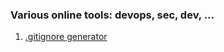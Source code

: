 ### Various online tools: devops, sec, dev, ...

1. [.gitignore generator](https://www.toptal.com/developers/gitignore/)
